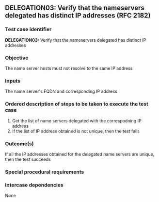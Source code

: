 ## DELEGATION03: Verify that the nameservers delegated has distinct IP addresses (RFC 2182)

### Test case identifier
**DELEGATION03:** Verify that the nameservers delegated has distinct IP addresses 

### Objective
The name server hosts must not resolve to the same IP address

### Inputs
The name server's FQDN and corresponding IP address

### Ordered description of steps to be taken to execute the test case
1. Get the list of name servers delegated with the correspodning IP address
2. If the list of IP address obtained is not unique, then the test fails

### Outcome(s)
If all the IP addresses obtained for the delegated name servers are unique, then the test succeeds 

### Special procedural requirements

### Intercase dependencies
None
